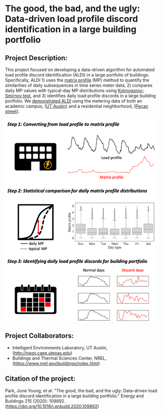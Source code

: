 # The good, the bad, and the ugly: Data-driven load profile discord identification in a large building portfolio

## Project Description:

This project focused on developing a data-driven algorithm for automated load profile discord identification (ALDI) in a large portfolio of buildings. Specifically, ALDI 1) uses the [matrix profile](https://www.cs.ucr.edu/~eamonn/MatrixProfile.html) (MP) method to quantify the similarities of daily subsequences in time series meter data, 2) compares daily MP values with typical-day MP distributions using [Kolmogorov-Smirnov test](https://en.wikipedia.org/wiki/Kolmogorov%E2%80%93Smirnov_test), and 3) identifies daily load profile discords in a large building portfolio. We [demonstrated ALDI](ALDI_demo.ipynb) using the metering data of both an academic campus, ([UT Austin](https://utilities.utexas.edu/)) and a residential neighborhood, ([Pecan street](https://www.pecanstreet.org/)).

<img src="aldi.png" width=500>

## Project Collaborators:
- Intelligent Environments Laboratory, UT Austin, (http://nagy.caee.utexas.edu)
- Buildings and Thermal Sciences Center, NREL, (https://www.nrel.gov/buildings/index.html)

## Citation of the project:
Park, June Young, et al. "The good, the bad, and the ugly: Data-driven load profile discord identification in a large building portfolio." Energy and Buildings 215 (2020): 109892. (https://doi.org/10.1016/j.enbuild.2020.109892)
